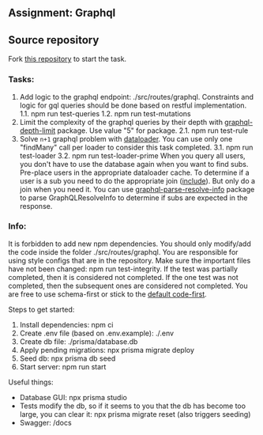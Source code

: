 ## Assignment: Graphql

## Source repository

Fork [this repository](https://github.com/nosbog/rsschool-nodejs-task-graphql) to start the task.

### Tasks:

1. Add logic to the graphql endpoint: ./src/routes/graphql.
   Constraints and logic for gql queries should be done based on restful implementation.
   1.1. npm run test-queries
   1.2. npm run test-mutations
2. Limit the complexity of the graphql queries by their depth with [graphql-depth-limit](https://www.npmjs.com/package/graphql-depth-limit) package.
   Use value "5" for package.
   2.1. npm run test-rule
3. Solve `n+1` graphql problem with [dataloader](https://www.npmjs.com/package/dataloader).
   You can use only one "findMany" call per loader to consider this task completed.
   3.1. npm run test-loader
   3.2. npm run test-loader-prime
   When you query all users, you don't have to use the database again when you want to find subs.
   Pre-place users in the appropriate dataloader cache.
   To determine if a user is a sub you need to do the appropriate join ([include](https://www.prisma.io/docs/reference/api-reference/prisma-client-reference#include)).
   But only do a join when you need it. You can use [graphql-parse-resolve-info](https://github.com/graphile/graphile-engine/tree/master/packages/graphql-parse-resolve-info) package to parse GraphQLResolveInfo to determine if subs are expected in the response.

### Info:

It is forbidden to add new npm dependencies.
You should only modify/add the code inside the folder ./src/routes/graphql.
You are responsible for using style configs that are in the repository.
Make sure the important files have not been changed: npm run test-integrity.
If the test was partially completed, then it is considered not completed.
If the one test was not completed, then the subsequent ones are considered not completed.
You are free to use schema-first or stick to the [default code-first](https://github.dev/graphql/graphql-js/blob/ffa18e9de0ae630d7e5f264f72c94d497c70016b/src/__tests__/starWarsSchema.ts).

Steps to get started:

1. Install dependencies: npm ci
2. Create .env file (based on .env.example): ./.env
3. Create db file: ./prisma/database.db
4. Apply pending migrations: npx prisma migrate deploy
5. Seed db: npx prisma db seed
6. Start server: npm run start

Useful things:

- Database GUI: npx prisma studio
- Tests modify the db, so if it seems to you that the db has become too large,
  you can clear it: npx prisma migrate reset (also triggers seeding)
- Swagger: /docs
